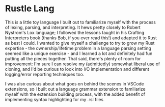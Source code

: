 # Rustle Lang

This is a little toy language I built out to familiarize myself with the process of lexing, parsing, and interpreting. It hews pretty closely to Robert Nystrom's Lox language; I followed the lessons taught in his Crafting Interpreters book (thanks Bob, if you ever read this!) and adapted it to Rust as best I could. I wanted to give myself a challenge to try to grow my Rust expertise - the ownership/lifetime problem in a language parsing setting seemed like a unique exercise - and I learned a lot and definitely had fun putting all the pieces together. That said, there's plenty of room for improvement: I'm sure I can resolve my (admittedly) somewhat liberal use of cloning, and I'd be curious to look into I/O implementation and different logging/error reporting techniques too.

I was also curious about what goes on behind the scenes in VSCode extensions, so I built out a language grammar extension to familiarize myself with the extension building process, with the added benefit of implementing syntax highlighting for my .rsl files.
